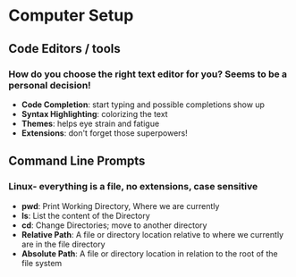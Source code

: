 # Computer Setup


## Code Editors / tools

### How do you choose the right text editor for you? Seems to be a personal decision!
- **Code Completion**: start typing and possible completions show up
- **Syntax Highlighting**: colorizing the text
- **Themes**: helps eye strain and fatigue 
- **Extensions**: don't forget those superpowers!

## Command Line Prompts

### Linux- everything is a file, no extensions, case sensitive
- **pwd**: Print Working Directory, Where we are currently
- **ls**: List the content of the Directory
- **cd**: Change Directories; move to another directory
- **Relative Path**: A file or directory location relative to where we currently are in the file directory
- **Absolute Path**: A file or directory location in relation to the root of the file system

